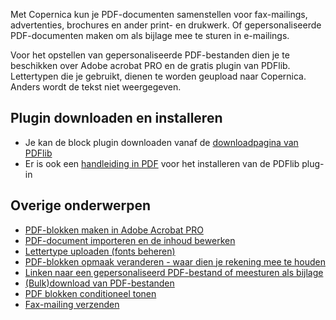 Met Copernica kun je PDF-documenten samenstellen voor fax-mailings,
advertenties, brochures en ander print- en drukwerk. Of
gepersonaliseerde PDF-documenten maken om als bijlage mee te sturen in
e-mailings.

Voor het opstellen van gepersonaliseerde PDF-bestanden dien je te
beschikken over Adobe acrobat PRO en de gratis plugin van PDFlib.
Lettertypen die je gebruikt, dienen te worden geupload naar Copernica.
Anders wordt de tekst niet weergegeven.

Plugin downloaden en installeren
--------------------------------

-   Je kan de block plugin downloaden vanaf de [downloadpagina van
    PDFlib](http://www.pdflib.com/)
-   Er is ook een [handleiding in
    PDF](http://www.pdflib.com/fileadmin/pdflib/pdf/support/How-to-install-block-plugin-4.5.pdf)
    voor het installeren van de PDFlib plug-in

Overige onderwerpen
-------------------

-   [PDF-blokken maken in Adobe Acrobat
    PRO](./create-pdf-blocks-in-adobe-acrobat-pro.md)
-   [PDF-document importeren en de inhoud
    bewerken](./import-pdf-document-and-editing-its-content.md)
-   [Lettertype uploaden (fonts
    beheren)](./uploading-fonts.md)
-   [PDF-blokken opmaak veranderen - waar dien je rekening mee te
    houden](./pdf-blocks-formatting-what-should-you-take-into-account.md)
-   [Linken naar een gepersonaliseerd PDF-bestand of meesturen als
    bijlage](./linking-to-a-personalized-pdf-file-or-send-as-an-attachment.md)
-   [(Bulk)download van
    PDF-bestanden](./bulk-download-of-personalized-pdf-files.md)
-   [PDF blokken conditioneel
    tonen](./conditionally-show-pdf-blocks.md)
-   [Fax-mailing
    verzenden](./sending-a-fax-mass-mailing.md)

